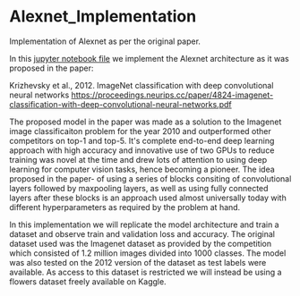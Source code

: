 # Alexnet_Implementation
Implementation of Alexnet as per the original paper.

In this [jupyter notebook file](https://github.com/archit-lahiri/Alexnet_Implementation/blob/main/alexnet.ipynb)  we implement the Alexnet architecture as it was proposed in the paper:

Krizhevsky et al., 2012. ImageNet classification with deep convolutional neural networks
https://proceedings.neurips.cc/paper/4824-imagenet-classification-with-deep-convolutional-neural-networks.pdf

The proposed model in the paper was made as a solution to the Imagenet image classificaiton problem for the year 2010 and outperformed other competitors on top-1 and top-5. It's complete end-to-end deep learning approach with high accuracy and innovative use of two GPUs to reduce training was novel at the time and drew lots of attention to using deep learning for computer vision tasks, hence becoming a pioneer. The idea proposed in the paper- of using a series of blocks consiting of convolutional layers followed by maxpooling layers, as well as using fully connected layers after these blocks is an approach used almost universally today with different hyperparameters as required by the problem at hand.

In this implementation we will replicate the model architecture and train a dataset and observe train and validation loss and accuracy. The original dataset used was the Imagenet dataset as provided by the competition which consisted of 1.2 million images divided into 1000 classes. The model was also tested on the 2012 version of the dataset as test labels were available. As access to this dataset is restricted we will instead be using a flowers dataset freely available on Kaggle. 


